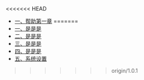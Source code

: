 <<<<<<< HEAD
* [一、帮助第一章](01/index)
=======
* [一、是是是](01/index)
* [二、是是是](01/index)
* [三、是是是](01/index)
* [四、是是是](01/index)
* [五、系统设置](09/index)
>>>>>>> origin/1.0.1
